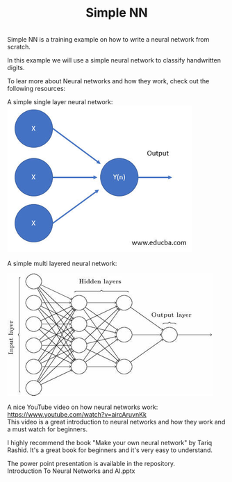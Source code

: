 <h1 align="center">Simple NN</h1>
<br/>
Simple NN is a training example on how to write a neural network from scratch.

In this example we will use a simple neural network to classify handwritten digits.

To lear more about Neural networks and how they work, check out the following resources:

A simple single layer neural network: <br/>
![img_1.png](img_1.png)


A simple multi layered neural network: <br/>

![img.png](img.png)

A nice YouTube video on how neural networks work: <br/>
https://www.youtube.com/watch?v=aircAruvnKk <br/> This video is a great introduction to neural networks and how they work and a must watch for beginners.

I highly recommend the book "Make your own neural network" by Tariq Rashid. It's a great book for beginners and it's very easy to understand.

The power point presentation is available in the repository.<br/>
Introduction To Neural Networks and AI.pptx